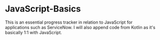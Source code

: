 # JavaScript-Basics
This is an essential progress tracker in relation to JavaScript for applications such as ServiceNow. I will also append code from Kotlin as it's basically 1:1 with JavaScript.  
